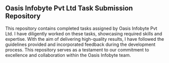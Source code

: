 ## Oasis Infobyte Pvt Ltd Task Submission Repository

This repository contains completed tasks assigned by Oasis Infobyte Pvt Ltd. I have diligently worked on these tasks, showcasing required skills and expertise. With the aim of delivering high-quality results, I have followed the guidelines provided and incorporated feedback during the development process. This repository serves as a testament to our commitment to excellence and collaboration within the Oasis Infobyte team.
